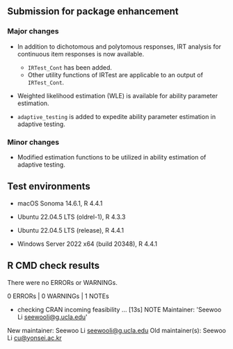 ## Submission for package enhancement

### Major changes

* In addition to dichotomous and polytomous responses, IRT analysis for continuous item responses is now available.
  - `IRTest_Cont` has been added.
  - Other utility functions of IRTest are applicable to an output of `IRTest_Cont`.
  
* Weighted likelihood estimation (WLE) is available for ability parameter estimation.

* `adaptive_testing` is added to expedite ability parameter estimation in adaptive testing.

### Minor changes

* Modified estimation functions to be utilized in ability estimation of adaptive testing.

  
## Test environments

* macOS Sonoma 14.6.1, R 4.4.1

* Ubuntu 22.04.5 LTS (oldrel-1), R 4.3.3

* Ubuntu 22.04.5 LTS (release), R 4.4.1

* Windows Server 2022 x64 (build 20348), R 4.4.1


## R CMD check results

There were no ERRORs or WARNINGs.

0 ERRORs | 0 WARNINGs | 1 NOTEs

* checking CRAN incoming feasibility ... [13s] NOTE
Maintainer: 'Seewoo Li <seewooli@g.ucla.edu>'

New maintainer:
  Seewoo Li <seewooli@g.ucla.edu>
Old maintainer(s):
  Seewoo Li <cu@yonsei.ac.kr>
